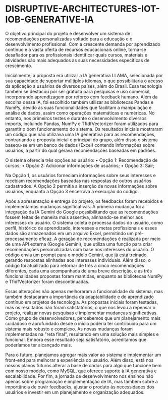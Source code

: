 # DISRUPTIVE-ARCHITECTURES-IOT-IOB-GENERATIVE-IA
  O objetivo principal do projeto é desenvolver um sistema de recomendações personalizadas voltado para a educação e o desenvolvimento profissional. Com a crescente demanda por aprendizado contínuo e a vasta oferta de recursos educacionais online, torna-se desafiador para os profissionais identificar quais cursos, materiais e atividades são mais adequados às suas necessidades específicas de crescimento.
  
  Inicialmente, a proposta era utilizar a IA generativa LLAMA, selecionada por sua capacidade de suportar múltiplos idiomas, o que possibilitaria o acesso da aplicação a usuários de diversos países, além do Brasil. Essa tecnologia também se destacou por ser gratuita para pesquisas e uso comercial, incorporando aprendizagem por reforço com feedback humano. Além da escolha dessa IA, foi escolhido também utilizar as bibliotecas Pandas e NumPy, devido às suas funcionalidades que facilitam a manipulação e análise de dados, assim como operações matemáticas e numéricas.
No entanto, nos primeiros testes e durante o desenvolvimento diversos imports, incluindo Pandas, NumPy e TfidfVectorizer foram utilizados para garantir o bom funcionamento do sistema. Os resultados iniciais mostraram um código que não utilizava uma IA generativa para as recomendações, contrariando a proposta inicial e principal do grupo, além disso o sistema baseou-se em um banco de dados (Excel) contendo informações sobre usuários, a partir do qual gerava recomendações baseadas em padrões.

O sistema oferecia três opções ao usuário:
  •	Opção 1: Recomendação de cursos;
  •	Opção 2: Adicionar informações de usuários;
  •	Opção 3: Sair;

  Na Opção 1, os usuários forneciam informações sobre seus interesses e recebiam recomendações baseadas nas respostas de outros usuários cadastrados. A Opção 2 permitia a inserção de novas informações sobre usuários, enquanto a Opção 3 encerrava a execução do código.
  
  Após a apresentação e entrega do projeto, os feedbacks foram recebidos e implementamos mudanças significativas. A primeira mudança foi a integração da IA Gemini do Google possibilitando que as recomendações fossem feitas de maneira mais assertiva, alinhando-se melhor aos interesses do usuário. O sistema coleta e processa dados do usuário, como perfil, histórico de aprendizado, interesses e metas profissionais e esses dados são armazenados em um arquivo Excel, permitindo um pré-processamento eficaz. A geração de recomendações é realizada por meio de uma API externa (Google Gemini), que utiliza uma função para criar recomendações personalizadas com base nos interesses do usuário. O código envia um prompt para o modelo Gemini, que já está treinado, gerando respostas alinhadas aos interesses individuais. Além disso, o código foi atualizado para retornar de três a cinco recomendações diferentes, cada uma acompanhada de uma breve descrição, e as três funcionalidades propostas foram mantidas, enquanto as bibliotecas NumPy e TfidfVectorizer foram descontinuadas.
  
  Essas alterações não apenas melhoraram a funcionalidade do sistema, mas também destacaram a importância da adaptabilidade e do aprendizado contínuo em projetos de tecnologia. As propostas iniciais foram testadas, mas os resultados não foram satisfatórios, o que nos levou a repensar o projeto, realizar novas pesquisas e implementar mudanças significativas.
Como grupo de desenvolvedores, percebemos que um planejamento mais cuidadoso e aprofundado desde o início poderia ter contribuído para um sistema mais robusto e complexo. As novas mudanças foram implementadas na "reta final", resultando em uma solução mais simples e funcional. Embora esse resultado seja satisfatório, acreditamos que poderíamos ter alcançado mais.

Para o futuro, planejamos agregar mais valor ao sistema e implementar um front-end para melhorar a experiência do usuário. Além disso, está nos nossos planos futuros alterar a base de dados para algo que funcione bem com nosso modelo, como MySQL, que oferece suporte à IA generativa e escalabilidade. Por fim, a jornada de desenvolvimento nos ensinou não apenas sobre programação e implementação de IA, mas também sobre a importância de ouvir feedbacks, ajustar o produto às necessidades dos usuários e investir em um planejamento e organização adequados.


